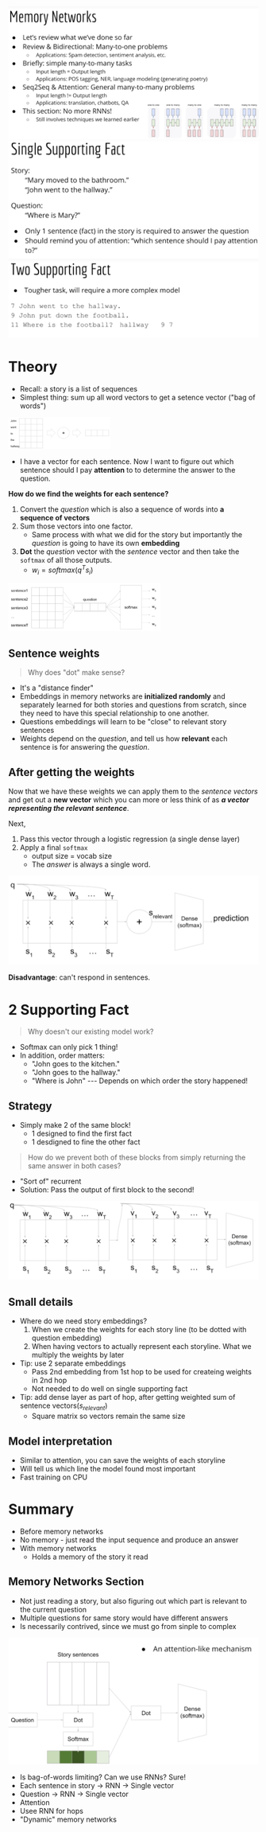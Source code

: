 <img src="11.Memory Network1.png" style="zoom:50%;" />

<img src="11.Memory Network2.png" style="zoom:50%;" />

<img src="11.Memory Network3.png" style="zoom:50%;" />





# Theory

- Recall: a story is a list of sequences
- Simplest thing: sum up all word vectors to get a setence vector ("bag of words")

<img src="11.Memory Network4.png" style="zoom:20%;" />

- I have a vector for each sentence. Now I want to figure out which sentence should I pay **attention** to to determine the answer to the question.

**How do we find the weights for each sentence?**

1. Convert the *question* which is also a sequence of words into **a sequence of vectors**
2. Sum those vectors into one factor.
   - Same process with what we did for the story but importantly the *question* is going to have its own **embedding**
3. **Dot** the *question* vector with the *sentence* vector and then take the `softmax` of all those outputs.
   - $w_i=softmax(q^Ts_i)$

<img src="11.Memory Network5.png" style="zoom:30%;" />



## Sentence weights

> Why does "dot" make sense?

- It's a "distance finder"
- Embeddings in memory networks are **initialized randomly** and separately learned for both stories and questions from scratch, since they need to have this special relationship to one another.
- Questions embeddings will learn to be "close" to relevant story sentences
- Weights depend on the *question*, and tell us how **relevant** each sentence is for answering the *question*.



## After getting the weights

Now that we have these weights we can apply them to the *sentence vectors* and get out a **new vector** which you can more or less think of as ***a vector representing the relevant sentence***.

Next,

1. Pass this vector through a logistic regression (a single dense layer)
2. Apply a final `softmax`
   -  output size =  vocab size
   - The *answer* is always a single word.

<img src="11.Memory Network6.png" style="zoom:50%;" />

**Disadvantage**: can't respond in sentences.



# 2 Supporting Fact

> Why doesn't our existing model work?

- Softmax can only pick 1 thing!
- In addition, order matters:
  - "John goes to the kitchen."
  - "John goes to the hallway."
  - "Where is John" --- Depends on which order the story happened!

## Strategy

- Simply make 2 of the same block!
  - 1 designed to find the first fact
  - 1 desdigned to fine the other fact

> How do we prevent both of these blocks from simply returning the same answer in both cases?

- "Sort of" recurrent
- Solution: Pass the output of first block to the second!

<img src="11.Memory Network7.png" style="zoom:50%;" />



## Small details

- Where do we need story embeddings?
  1. When we create the weights for each story line (to be dotted with question embedding)
  2. When having vectors to actually represent each storyline. What we multiply the weights by later
- Tip: use 2 separate embeddings
  - Pass 2nd embedding from 1st hop to be used for createing weights in 2nd hop
  - Not needed to do well on single supporting fact
- Tip: add dense layer as part of hop, after getting weighted sum of sentence vectors($s_{relevant}$)
  - Square matrix so vectors remain the same size



## Model interpretation

- Similar to attention, you can save the weights of each storyline
- Will tell us which line the model found most important 
- Fast training on CPU



# Summary

-  Before memory networks
  - No memory - just read the input sequence and produce an answer
- With memory networks
  - Holds a memory of the story it read

## Memory Networks Section

- Not just reading a story, but also figuring out which part is relevant to the current question
- Multiple questions for same story would have different answers
- Is necessarily contrived, since we must go from sinple to complex

<img src="11.Memory Network8.png" style="zoom:50%;" />

- Is bag-of-words limiting? Can we use RNNs? Sure!
- Each sentence in story -> RNN -> Single vector
- Question -> RNN -> Single vector
- Attention
- Usee RNN for hops
- "Dynamic" memory networks

